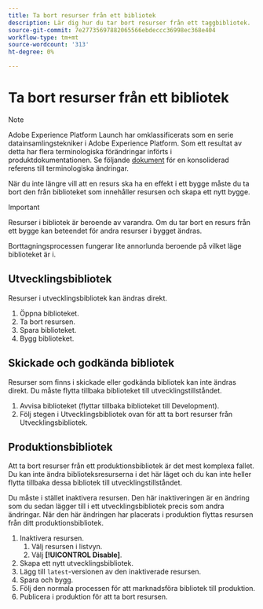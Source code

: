 ```yaml
---
title: Ta bort resurser från ett bibliotek
description: Lär dig hur du tar bort resurser från ett taggbibliotek.
source-git-commit: 7e27735697882065566ebdeccc36998ec368e404
workflow-type: tm+mt
source-wordcount: '313'
ht-degree: 0%

---
```


# Ta bort resurser från ett bibliotek

>[!NOTE]
>
>Adobe Experience Platform Launch har omklassificerats som en serie datainsamlingstekniker i Adobe Experience Platform. Som ett resultat av detta har flera terminologiska förändringar införts i produktdokumentationen. Se följande [dokument](../../term-updates.md) för en konsoliderad referens till terminologiska ändringar.

När du inte längre vill att en resurs ska ha en effekt i ett bygge måste du ta bort den från biblioteket som innehåller resursen och skapa ett nytt bygge.

>[!IMPORTANT]
>
>Resurser i bibliotek är beroende av varandra. Om du tar bort en resurs från ett bygge kan beteendet för andra resurser i bygget ändras.

Borttagningsprocessen fungerar lite annorlunda beroende på vilket läge biblioteket är i.

## Utvecklingsbibliotek

Resurser i utvecklingsbibliotek kan ändras direkt.

1. Öppna biblioteket.
1. Ta bort resursen.
1. Spara biblioteket.
1. Bygg biblioteket.

## Skickade och godkända bibliotek

Resurser som finns i skickade eller godkända bibliotek kan inte ändras direkt. Du måste flytta tillbaka biblioteket till utvecklingstillståndet.

1. Avvisa biblioteket (flyttar tillbaka biblioteket till Development).
1. Följ stegen i Utvecklingsbibliotek ovan för att ta bort resurser från Utvecklingsbibliotek.

## Produktionsbibliotek

Att ta bort resurser från ett produktionsbibliotek är det mest komplexa fallet. Du kan inte ändra biblioteksresurserna i det här läget och du kan inte heller flytta tillbaka dessa bibliotek till utvecklingstillståndet.

Du måste i stället inaktivera resursen. Den här inaktiveringen är en ändring som du sedan lägger till i ett utvecklingsbibliotek precis som andra ändringar. När den här ändringen har placerats i produktion flyttas resursen från ditt produktionsbibliotek.

1. Inaktivera resursen.
   1. Välj resursen i listvyn.
   1. Välj **[!UICONTROL Disable]**.
1. Skapa ett nytt utvecklingsbibliotek.
1. Lägg till `latest`-versionen av den inaktiverade resursen.
1. Spara och bygg.
1. Följ den normala processen för att marknadsföra bibliotek till produktion.
1. Publicera i produktion för att ta bort resursen.
